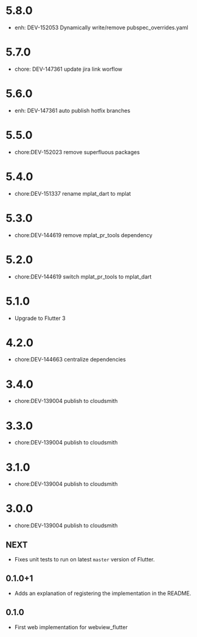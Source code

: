 # 5.8.0

- enh: DEV-152053 Dynamically write/remove pubspec_overrides.yaml

# 5.7.0

- chore: DEV-147361 update jira link worflow

# 5.6.0

- enh: DEV-147361 auto publish hotfix branches 

# 5.5.0

- chore:DEV-152023 remove superfluous packages

# 5.4.0

- chore:DEV-151337 rename mplat_dart to mplat

# 5.3.0

- chore:DEV-144619 remove mplat_pr_tools dependency

# 5.2.0

- chore:DEV-144619 switch mplat_pr_tools to mplat_dart

# 5.1.0

- Upgrade to Flutter 3

# 4.2.0

- chore:DEV-144663 centralize dependencies

# 3.4.0

- chore:DEV-139004 publish to cloudsmith

# 3.3.0

- chore:DEV-139004 publish to cloudsmith

# 3.1.0

- chore:DEV-139004 publish to cloudsmith

# 3.0.0

- chore:DEV-139004 publish to cloudsmith

## NEXT

* Fixes unit tests to run on latest `master` version of Flutter.

## 0.1.0+1

* Adds an explanation of registering the implementation in the README.

## 0.1.0

* First web implementation for webview_flutter
